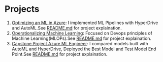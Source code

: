 # Projects

1. [Optimizing an ML in Azure](1_Optimizing_an_ML_Pipeline_in_Azure): I implemented ML Pipelines with HyperDrive and AutoML.See [README.md](1_Optimizing_an_ML_Pipeline_in_Azure/README.md) for project explaination.
2. [Operationalizing Machine Learning](2_Operationalizing_Machine_Learning): Focused on Devops principles of Machine Learning(MLOPs).See [README.md](2_Operationalizing_Machine_Learning/README.md) for project explaination.
3. [Capstone Project Azure ML Engineer](3_Capstone_Project_Azure_ML_Engineer): I compared models built with AutoML and HyperDrive, Deployed the Best Model and Test Model End Point.See [README.md](3_Capstone_Project_Azure_ML_Engineer/README.md) for project explaination.